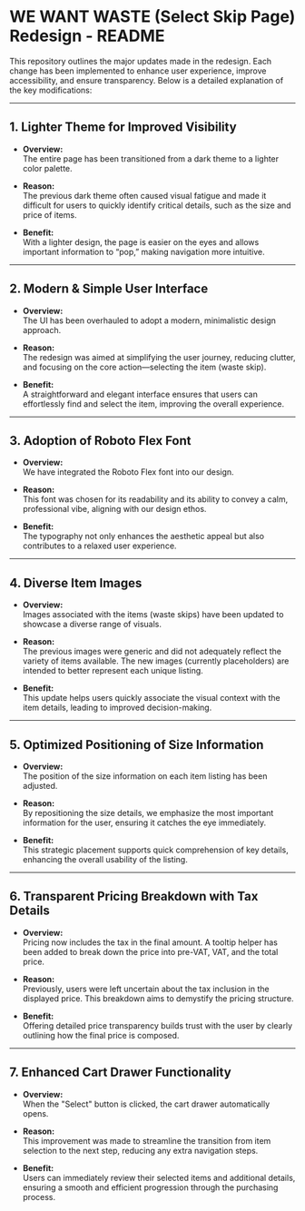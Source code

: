 # WE WANT WASTE (Select Skip Page) Redesign - README

This repository outlines the major updates made in the redesign. Each change has been implemented to enhance user experience, improve accessibility, and ensure transparency. Below is a detailed explanation of the key modifications:

---

## 1. Lighter Theme for Improved Visibility

- **Overview:**  
  The entire page has been transitioned from a dark theme to a lighter color palette.
  
- **Reason:**  
  The previous dark theme often caused visual fatigue and made it difficult for users to quickly identify critical details, such as the size and price of items.

- **Benefit:**  
  With a lighter design, the page is easier on the eyes and allows important information to “pop,” making navigation more intuitive.

---

## 2. Modern & Simple User Interface

- **Overview:**  
  The UI has been overhauled to adopt a modern, minimalistic design approach.

- **Reason:**  
  The redesign was aimed at simplifying the user journey, reducing clutter, and focusing on the core action—selecting the item (waste skip).

- **Benefit:**  
  A straightforward and elegant interface ensures that users can effortlessly find and select the item, improving the overall experience.

---

## 3. Adoption of Roboto Flex Font

- **Overview:**  
  We have integrated the Roboto Flex font into our design.

- **Reason:**  
  This font was chosen for its readability and its ability to convey a calm, professional vibe, aligning with our design ethos.

- **Benefit:**  
  The typography not only enhances the aesthetic appeal but also contributes to a relaxed user experience.

---

## 4. Diverse Item Images

- **Overview:**  
  Images associated with the items (waste skips) have been updated to showcase a diverse range of visuals.

- **Reason:**  
  The previous images were generic and did not adequately reflect the variety of items available. The new images (currently placeholders) are intended to better represent each unique listing.

- **Benefit:**  
  This update helps users quickly associate the visual context with the item details, leading to improved decision-making.

---

## 5. Optimized Positioning of Size Information

- **Overview:**  
  The position of the size information on each item listing has been adjusted.

- **Reason:**  
  By repositioning the size details, we emphasize the most important information for the user, ensuring it catches the eye immediately.

- **Benefit:**  
  This strategic placement supports quick comprehension of key details, enhancing the overall usability of the listing.

---

## 6. Transparent Pricing Breakdown with Tax Details

- **Overview:**  
  Pricing now includes the tax in the final amount. A tooltip helper has been added to break down the price into pre-VAT, VAT, and the total price.

- **Reason:**  
  Previously, users were left uncertain about the tax inclusion in the displayed price. This breakdown aims to demystify the pricing structure.

- **Benefit:**  
  Offering detailed price transparency builds trust with the user by clearly outlining how the final price is composed.

---

## 7. Enhanced Cart Drawer Functionality

- **Overview:**  
  When the "Select" button is clicked, the cart drawer automatically opens.

- **Reason:**  
  This improvement was made to streamline the transition from item selection to the next step, reducing any extra navigation steps.

- **Benefit:**  
  Users can immediately review their selected items and additional details, ensuring a smooth and efficient progression through the purchasing process.